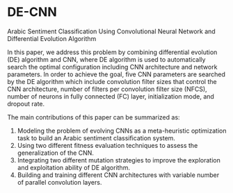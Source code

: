 # DE-CNN
Arabic Sentiment Classification Using Convolutional Neural Network and Differential Evolution Algorithm

In this paper, we address this problem by combining differential evolution (DE) algorithm and CNN, where DE algorithm is used to automatically search the optimal configuration including CNN architecture and network parameters. In order to achieve the goal, five CNN parameters are searched by the DE algorithm which include convolution filter sizes that control the CNN architecture, number of filters per convolution filter size (NFCS), number of neurons in fully connected (FC) layer, initialization
mode, and dropout rate.


The main contributions of this paper can be summarized as:

1. Modeling the problem of evolving CNNs as a meta-heuristic optimization task to build an Arabic sentiment classification system.
2. Using two different fitness evaluation techniques to assess the generalization of the CNN.
3. Integrating two different mutation strategies to improve the exploration and exploitation ability of DE algorithm.
4. Building and training different CNN architectures with variable number of parallel convolution layers.



